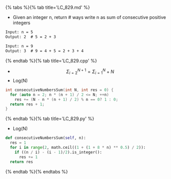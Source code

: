 {% tabs %}{% tab title='LC_829.md' %}

* Given an integer n, return # ways write n as sum of consecutive positive integers

```txt
Input: n = 5
Output: 2  # 5 = 2 + 3

Input: n = 9
Output: 3  # 9 = 4 + 5 = 2 + 3 + 4
```

{% endtab %}{% tab title='LC_829.cpp' %}

* $$ Σ_{i=2}^{N+1} = Σ_{i=1}^{N} + N $$
* Log(N)

```cpp
int consecutiveNumbersSum(int N, int res = 0) {
  for (auto n = 2; n * (n + 1) / 2 <= N; ++n)
    res += (N - n * (n + 1) / 2) % n == 0? 1 : 0;
  return res + 1;
}
```

{% endtab %}{% tab title='LC_829.py' %}

* Log(N)

```py
def consecutiveNumbersSum(self, n):
  res = 1
  for i in range(2, math.ceil((1 + (1 + 8 * n) ** 0.5) / 2)):
    if ((n / i) - (i - 1)/2).is_integer():
      res += 1
  return res
```

{% endtab %}{% endtabs %}
